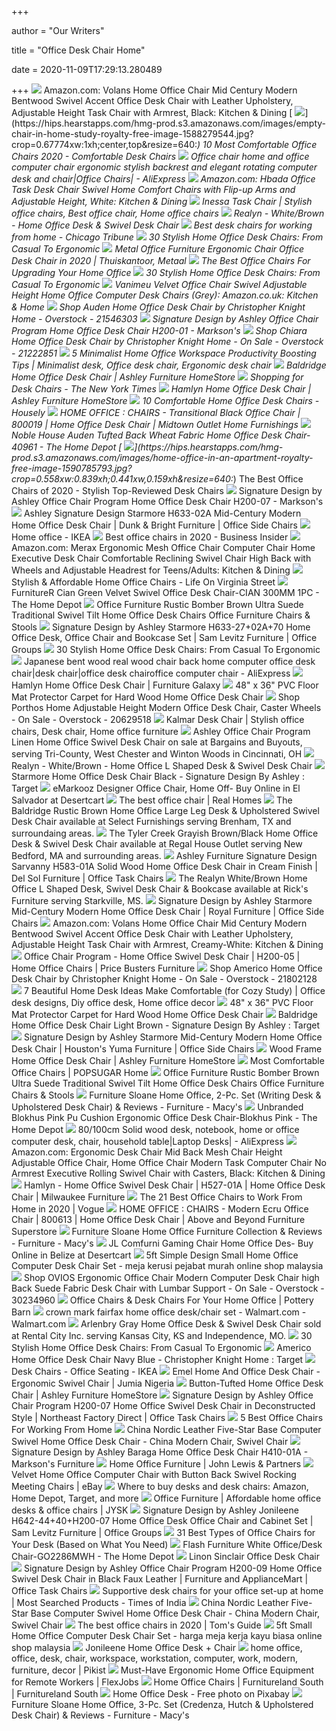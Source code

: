 +++
        
author = "Our Writers"
        
title = "Office Desk Chair Home"
        
date = 2020-11-09T17:29:13.280489
        
+++
[ ![](https://images-na.ssl-images-amazon.com/images/I/91bo-hwAa%2BL._AC_SX522_.jpg)](https://images-na.ssl-images-amazon.com/images/I/91bo-hwAa%2BL._AC_SX522_.jpg) Amazon.com: Volans Home Office Chair Mid Century Modern Bentwood Swivel  Accent Office Desk Chair with Leather Upholstery, Adjustable Height Task  Chair with Armrest, Black: Kitchen & Dining
[ ![](https://hips.hearstapps.com/hmg-prod.s3.amazonaws.com/images/empty-chair-in-home-study-royalty-free-image-1588279544.jpg?crop=0.67774xw:1xh;center,top&resize=640:*)](https://hips.hearstapps.com/hmg-prod.s3.amazonaws.com/images/empty-chair-in-home-study-royalty-free-image-1588279544.jpg?crop=0.67774xw:1xh;center,top&resize=640:*) 10 Most Comfortable Office Chairs 2020 - Comfortable Desk Chairs
[ ![](https://ae01.alicdn.com/kf/HTB14LG7Er9YBuNjy0Fgq6AxcXXaL/Office-chair-home-and-office-computer-chair-ergonomic-stylish-backrest-and-elegant-rotating-computer-desk-and.jpg)](https://ae01.alicdn.com/kf/HTB14LG7Er9YBuNjy0Fgq6AxcXXaL/Office-chair-home-and-office-computer-chair-ergonomic-stylish-backrest-and-elegant-rotating-computer-desk-and.jpg) Office chair home and office computer chair ergonomic stylish backrest and  elegant rotating computer desk and chair|Office Chairs| - AliExpress
[ ![](https://images-na.ssl-images-amazon.com/images/I/61HbU5HsmWL._AC_SL1200_.jpg)](https://images-na.ssl-images-amazon.com/images/I/61HbU5HsmWL._AC_SL1200_.jpg) Amazon.com: Hbada Office Task Desk Chair Swivel Home Comfort Chairs with  Flip-up Arms and Adjustable Height, White: Kitchen & Dining
[ ![](https://i.pinimg.com/564x/5a/e5/89/5ae5894416f7fd9f32100a830059ba03.jpg)](https://i.pinimg.com/564x/5a/e5/89/5ae5894416f7fd9f32100a830059ba03.jpg) Inessa Task Chair | Stylish office chairs, Best office chair, Home office  chairs
[ ![](https://donsfurniture.com/36355/realyn-white-brown-home-office-desk-swivel-desk-chair.jpg)](https://donsfurniture.com/36355/realyn-white-brown-home-office-desk-swivel-desk-chair.jpg) Realyn - White/Brown - Home Office Desk & Swivel Desk Chair
[ ![](https://www.chicagotribune.com/resizer/38eTKGYgdG1IWVMMSjjoc3r_OPc=/1200x0/top/arc-anglerfish-arc2-prod-tronc.s3.amazonaws.com/public/H745AOXIVFHCFEYJKZH2TJL23Q.jpg)](https://www.chicagotribune.com/resizer/38eTKGYgdG1IWVMMSjjoc3r_OPc=/1200x0/top/arc-anglerfish-arc2-prod-tronc.s3.amazonaws.com/public/H745AOXIVFHCFEYJKZH2TJL23Q.jpg) Best desk chairs for working from home - Chicago Tribune
[ ![](http://cdn.home-designing.com/wp-content/uploads/2017/08/linen-and-wood-office-chair-sale-600x811.jpg)](http://cdn.home-designing.com/wp-content/uploads/2017/08/linen-and-wood-office-chair-sale-600x811.jpg) 30 Stylish Home Office Desk Chairs: From Casual To Ergonomic
[ ![](https://i.pinimg.com/originals/17/28/5a/17285a19d10fc87f2993bf2db300dbe3.jpg)](https://i.pinimg.com/originals/17/28/5a/17285a19d10fc87f2993bf2db300dbe3.jpg) Metal Office Furniture Ergonomic Chair Office Desk Chair in 2020 |  Thuiskantoor, Metaal
[ ![](https://specials-images.forbesimg.com/imageserve/5eea485bdb3b680006a1e736/960x0.jpg?cropX1=0&cropX2=800&cropY1=233&cropY2=766)](https://specials-images.forbesimg.com/imageserve/5eea485bdb3b680006a1e736/960x0.jpg?cropX1=0&cropX2=800&cropY1=233&cropY2=766) The Best Office Chairs For Upgrading Your Home Office
[ ![](http://cdn.home-designing.com/wp-content/uploads/2017/08/white-cubby-nice-desk-chairs-600x555.jpg)](http://cdn.home-designing.com/wp-content/uploads/2017/08/white-cubby-nice-desk-chairs-600x555.jpg) 30 Stylish Home Office Desk Chairs: From Casual To Ergonomic
[ ![](https://images-na.ssl-images-amazon.com/images/I/61uusK5pQ9L._AC_SL1200_.jpg)](https://images-na.ssl-images-amazon.com/images/I/61uusK5pQ9L._AC_SL1200_.jpg) Vanimeu Velvet Office Chair Swivel Adjustable Height Home Office Computer  Desk Chairs (Grey): Amazon.co.uk: Kitchen & Home
[ ![](https://ak1.ostkcdn.com/images/products/21546303/Auden-Home-Office-Desk-Chair-by-Christopher-Knight-Home-73d07c50-0c42-4239-9f21-2f8e2bd2b4bd.jpg)](https://ak1.ostkcdn.com/images/products/21546303/Auden-Home-Office-Desk-Chair-by-Christopher-Knight-Home-73d07c50-0c42-4239-9f21-2f8e2bd2b4bd.jpg) Shop Auden Home Office Desk Chair by Christopher Knight Home - Overstock -  21546303
[ ![](https://images2.imgix.net/p4dbimg/523/images/h200-01-angle-sw-p1-ko.jpg?trim=color&trimcolor=FFFFFF&trimtol=5&w=1024&h=768&fm=pjpg&auto=format)](https://images2.imgix.net/p4dbimg/523/images/h200-01-angle-sw-p1-ko.jpg?trim=color&trimcolor=FFFFFF&trimtol=5&w=1024&h=768&fm=pjpg&auto=format) Signature Design by Ashley Office Chair Program Home Office Desk Chair  H200-01 - Markson's
[ ![](https://ak1.ostkcdn.com/images/products/is/images/direct/d16368ad46eb0af02ef4a129d63bed217ef85d71/Chiara-Home-Office-Desk-Chair-by-Christopher-Knight-Home.jpg?impolicy=medium)](https://ak1.ostkcdn.com/images/products/is/images/direct/d16368ad46eb0af02ef4a129d63bed217ef85d71/Chiara-Home-Office-Desk-Chair-by-Christopher-Knight-Home.jpg?impolicy=medium) Shop Chiara Home Office Desk Chair by Christopher Knight Home - On Sale -  Overstock - 21222851
[ ![](https://i.pinimg.com/originals/c2/66/f1/c266f10d38982de3e6c20baeb8e3230f.png)](https://i.pinimg.com/originals/c2/66/f1/c266f10d38982de3e6c20baeb8e3230f.png) 5 Minimalist Home Office Workspace Productivity Boosting Tips | Minimalist  desk, Office desk chair, Ergonomic desk chair
[ ![](https://ashleyfurniture.scene7.com/is/image/AshleyFurniture/H675-01A-10x8-CROP?$AFHS-PDP-Main$)](https://ashleyfurniture.scene7.com/is/image/AshleyFurniture/H675-01A-10x8-CROP?$AFHS-PDP-Main$) Baldridge Home Office Desk Chair | Ashley Furniture HomeStore
[ ![](https://static01.nyt.com/images/2019/03/03/realestate/03shopping1/03shopping1-superJumbo.jpg)](https://static01.nyt.com/images/2019/03/03/realestate/03shopping1/03shopping1-superJumbo.jpg) Shopping for Desk Chairs - The New York Times
[ ![](https://ashleyfurniture.scene7.com/is/image/AshleyFurniture/H527-01A-P1-KO?$AFHS-PDP-Main$)](https://ashleyfurniture.scene7.com/is/image/AshleyFurniture/H527-01A-P1-KO?$AFHS-PDP-Main$) Hamlyn Home Office Desk Chair | Ashley Furniture HomeStore
[ ![](https://housely.com/wp-content/uploads/2017/08/wonderful-home-office-chairs-what-is-the-best-home-office-chair-best-computer-chairs-for-750x366.jpeg)](https://housely.com/wp-content/uploads/2017/08/wonderful-home-office-chairs-what-is-the-best-home-office-chair-best-computer-chairs-for-750x366.jpeg) 10 Comfortable Home Office Desk Chairs - Housely
[ ![](https://s3.amazonaws.com/furniture.retailcatalog.us/products/2174419/large/office-chair-3919-1.jpg)](https://s3.amazonaws.com/furniture.retailcatalog.us/products/2174419/large/office-chair-3919-1.jpg) HOME OFFICE : CHAIRS - Transitional Black Office Chair | 800019 | Home  Office Desk Chair | Midtown Outlet Home Furnishings
[ ![](https://images.homedepot-static.com/productImages/2dbe68da-9fca-4ab4-be5e-81f7d419bf30/svn/wheat-and-chrome-silver-noble-house-office-chairs-40961-31_600.jpg)](https://images.homedepot-static.com/productImages/2dbe68da-9fca-4ab4-be5e-81f7d419bf30/svn/wheat-and-chrome-silver-noble-house-office-chairs-40961-31_600.jpg) Noble House Auden Tufted Back Wheat Fabric Home Office Desk Chair-40961 -  The Home Depot
[ ![](https://hips.hearstapps.com/hmg-prod.s3.amazonaws.com/images/home-office-in-an-apartment-royalty-free-image-1590785793.jpg?crop=0.558xw:0.839xh;0.441xw,0.159xh&resize=640:*)](https://hips.hearstapps.com/hmg-prod.s3.amazonaws.com/images/home-office-in-an-apartment-royalty-free-image-1590785793.jpg?crop=0.558xw:0.839xh;0.441xw,0.159xh&resize=640:*) The Best Office Chairs of 2020 - Stylish Top-Reviewed Desk Chairs
[ ![](https://images2.imgix.net/p4dbimg/523/images/h200-07-sw-ko.jpg?trim=color&trimcolor=FFFFFF&trimtol=5&w=1024&h=768&fm=pjpg&auto=format)](https://images2.imgix.net/p4dbimg/523/images/h200-07-sw-ko.jpg?trim=color&trimcolor=FFFFFF&trimtol=5&w=1024&h=768&fm=pjpg&auto=format) Signature Design by Ashley Office Chair Program Home Office Desk Chair  H200-07 - Markson's
[ ![](https://images.furnituredealer.net/img/products%2Fsignature_design_by_ashley%2Fcolor%2Fstarmore_h633-02a-b1.jpg)](https://images.furnituredealer.net/img/products%2Fsignature_design_by_ashley%2Fcolor%2Fstarmore_h633-02a-b1.jpg) Ashley Signature Design Starmore H633-02A Mid-Century Modern Home Office  Desk Chair | Dunk & Bright Furniture | Office Side Chairs
[ ![](https://shop.static.ingka.ikea.com/category-images/Category_desk-chairs.jpg?imwidth=500)](https://shop.static.ingka.ikea.com/category-images/Category_desk-chairs.jpg?imwidth=500) Home office - IKEA
[ ![](https://i.insider.com/5e6ff846c485400dac21a626?width=600&format=jpeg&auto=webp)](https://i.insider.com/5e6ff846c485400dac21a626?width=600&format=jpeg&auto=webp) Best office chairs in 2020 - Business Insider
[ ![](https://images-na.ssl-images-amazon.com/images/I/712iqaO1PLL._AC_SL1500_.jpg)](https://images-na.ssl-images-amazon.com/images/I/712iqaO1PLL._AC_SL1500_.jpg) Amazon.com: Merax Ergonomic Mesh Office Chair Computer Chair Home Executive Desk  Chair Comfortable Reclining Swivel Chair High Back with Wheels and  Adjustable Headrest for Teens/Adults: Kitchen & Dining
[ ![](https://lifeonvirginiastreet.com/wp-content/uploads/2020/04/home-office-chairs-683x1024.jpg)](https://lifeonvirginiastreet.com/wp-content/uploads/2020/04/home-office-chairs-683x1024.jpg) Stylish & Affordable Home Office Chairs - Life On Virginia Street
[ ![](https://images.homedepot-static.com/productImages/7137fef8-cebd-49ac-b8e8-4a7ea618bb0d/svn/green-furniturer-office-chairs-cian-300mm-1pc-31_600.jpg)](https://images.homedepot-static.com/productImages/7137fef8-cebd-49ac-b8e8-4a7ea618bb0d/svn/green-furniturer-office-chairs-cian-300mm-1pc-31_600.jpg) FurnitureR Cian Green Velvet Swivel Office Desk Chair-CIAN 300MM 1PC - The  Home Depot
[ ![](https://hw.menardc.com/main/items/media/FLASH007/ProductLarge/802-BRN-GG_AV5.jpg)](https://hw.menardc.com/main/items/media/FLASH007/ProductLarge/802-BRN-GG_AV5.jpg) Office Furniture Rustic Bomber Brown Ultra Suede Traditional Swivel Tilt Home  Office Desk Chairs Office Furniture Chairs & Stools
[ ![](https://imageresizer.furnituredealer.net/img/remote/images.furnituredealer.net/img/products%2Fsignature_design_by_ashley%2Fcolor%2Fstarmore_862563333-bfkgxcxiq5ug5nk2gtysjza.jpg?width=1024&height=768&scale=both&trim.threshold=50&trim.percentpadding=10)](https://imageresizer.furnituredealer.net/img/remote/images.furnituredealer.net/img/products%2Fsignature_design_by_ashley%2Fcolor%2Fstarmore_862563333-bfkgxcxiq5ug5nk2gtysjza.jpg?width=1024&height=768&scale=both&trim.threshold=50&trim.percentpadding=10) Signature Design by Ashley Starmore H633-27+02A+70 Home Office Desk, Office  Chair and Bookcase Set | Sam Levitz Furniture | Office Groups
[ ![](http://cdn.home-designing.com/wp-content/uploads/2017/08/wood-and-steel-chairs-for-home-office-desk-600x393.jpg)](http://cdn.home-designing.com/wp-content/uploads/2017/08/wood-and-steel-chairs-for-home-office-desk-600x393.jpg) 30 Stylish Home Office Desk Chairs: From Casual To Ergonomic
[ ![](http://g03.a.alicdn.com/kf/HTB1PuGrQFXXXXbOapXXq6xXFXXXU/201595642/HTB1PuGrQFXXXXbOapXXq6xXFXXXU.jpg?size=226265&height=950&width=719&hash=ba7b1aae00f18af34fd893116334e727)](http://g03.a.alicdn.com/kf/HTB1PuGrQFXXXXbOapXXq6xXFXXXU/201595642/HTB1PuGrQFXXXXbOapXXq6xXFXXXU.jpg?size=226265&height=950&width=719&hash=ba7b1aae00f18af34fd893116334e727) Japanese bent wood real wood chair back home computer office desk chair|desk  chair|office desk chairoffice computer chair - AliExpress
[ ![](https://furnituregalaxy.ca/wp-content/uploads/2020/07/H527-01A.jpg)](https://furnituregalaxy.ca/wp-content/uploads/2020/07/H527-01A.jpg) Hamlyn Home Office Desk Chair | Furniture Galaxy
[ ![](https://img1.tongtool.com/s/GEGIMNGOEIGHPDGOEJGMILLMMNIKJLHLPGKFZ2Wp.jpg)](https://img1.tongtool.com/s/GEGIMNGOEIGHPDGOEJGMILLMMNIKJLHLPGKFZ2Wp.jpg) 48" x 36" PVC Floor Mat Protector Carpet for Hard Wood Home Office Desk  Chair
[ ![](https://ak1.ostkcdn.com/images/products/20629518/Porthos-Home-Adjustable-Height-Modern-Office-Desk-Chair-Caster-Wheels-89be645f-bc59-4aba-a4d6-c6ee6e07670f.jpg)](https://ak1.ostkcdn.com/images/products/20629518/Porthos-Home-Adjustable-Height-Modern-Office-Desk-Chair-Caster-Wheels-89be645f-bc59-4aba-a4d6-c6ee6e07670f.jpg) Shop Porthos Home Adjustable Height Modern Office Desk Chair, Caster Wheels  - On Sale - Overstock - 20629518
[ ![](https://i.pinimg.com/originals/f9/b2/5d/f9b25d4fd85a47c3b1c8a963a0751d25.jpg)](https://i.pinimg.com/originals/f9/b2/5d/f9b25d4fd85a47c3b1c8a963a0751d25.jpg) Kalmar Desk Chair | Stylish office chairs, Desk chair, Home office furniture
[ ![](https://cdn11.bigcommerce.com/s-vxysi4y4go/images/stencil/1280x1280/products/8744/75574/jpg__73806.1587195733.jpg?c=2)](https://cdn11.bigcommerce.com/s-vxysi4y4go/images/stencil/1280x1280/products/8744/75574/jpg__73806.1587195733.jpg?c=2) Ashley Office Chair Program Linen Home Office Swivel Desk Chair on sale at  Bargains and Buyouts, serving Tri-County, West Chester and Winton Woods in  Cincinnati, OH
[ ![](https://donsfurniture.com/36357-large_default/realyn-white-brown-home-office-l-shaped-desk-swivel-desk-chair.jpg)](https://donsfurniture.com/36357-large_default/realyn-white-brown-home-office-l-shaped-desk-swivel-desk-chair.jpg) Realyn - White/Brown - Home Office L Shaped Desk & Swivel Desk Chair
[ ![](https://target.scene7.com/is/image/Target/GUEST_768d7683-80ff-4570-8626-1a3235573ec3?wid=488&hei=488&fmt=pjpeg)](https://target.scene7.com/is/image/Target/GUEST_768d7683-80ff-4570-8626-1a3235573ec3?wid=488&hei=488&fmt=pjpeg) Starmore Home Office Desk Chair Black - Signature Design By Ashley : Target
[ ![](https://m.media-amazon.com/images/I/61V8wHDfyBL.jpg)](https://m.media-amazon.com/images/I/61V8wHDfyBL.jpg) eMarkooz Designer Office Chair, Home Off- Buy Online in El Salvador at  Desertcart
[ ![](https://cdn.mos.cms.futurecdn.net/Aqec8axT6pfvTzHY4cDAiZ-768-80.jpg)](https://cdn.mos.cms.futurecdn.net/Aqec8axT6pfvTzHY4cDAiZ-768-80.jpg) The best office chair | Real Homes
[ ![](https://cdn11.bigcommerce.com/s-dqbg439uw9/images/stencil/1280x1280/products/3878/8187/H675-44-01A-FRONT__08056.1532674068.jpg?c=2)](https://cdn11.bigcommerce.com/s-dqbg439uw9/images/stencil/1280x1280/products/3878/8187/H675-44-01A-FRONT__08056.1532674068.jpg?c=2) The Baldridge Rustic Brown Home Office Large Leg Desk & Upholstered Swivel Desk  Chair available at Select Furnishings serving Brenham, TX and surroundaing  areas.
[ ![](https://cdn11.bigcommerce.com/s-ltznqhoat5/images/stencil/1280x1280/products/10378/21898/jpg__03560.1543994840.jpg?c=2)](https://cdn11.bigcommerce.com/s-ltznqhoat5/images/stencil/1280x1280/products/10378/21898/jpg__03560.1543994840.jpg?c=2) The Tyler Creek Grayish Brown/Black Home Office Desk & Swivel Desk Chair  available at Regal House Outlet serving New Bedford, MA and surrounding  areas.
[ ![](https://images.furnituredealer.net/img/products%2Fsignature_design_by_ashley%2Fcolor%2Fsarvanny_h583-01a-b1.jpg)](https://images.furnituredealer.net/img/products%2Fsignature_design_by_ashley%2Fcolor%2Fsarvanny_h583-01a-b1.jpg) Ashley Furniture Signature Design Sarvanny H583-01A Solid Wood Home Office  Desk Chair in Cream Finish | Del Sol Furniture | Office Task Chairs
[ ![](https://cdn11.bigcommerce.com/s-a2ix8foc2b/images/stencil/1280x1280/products/11592/25703/jpg__28261.1561524904.jpg?c=2)](https://cdn11.bigcommerce.com/s-a2ix8foc2b/images/stencil/1280x1280/products/11592/25703/jpg__28261.1561524904.jpg?c=2) The Realyn White/Brown Home Office L Shaped Desk, Swivel Desk Chair &  Bookcase available at Rick's Furniture serving Starkville, MS.
[ ![](https://imageresizer.furnituredealer.net/img/remote/images.furnituredealer.net/img/products%2Fsignature_design_by_ashley%2Fcolor%2Fstarmore_h633-02a-b5.jpg?width=1024&height=768&scale=both&trim.threshold=50&trim.percentpadding=10)](https://imageresizer.furnituredealer.net/img/remote/images.furnituredealer.net/img/products%2Fsignature_design_by_ashley%2Fcolor%2Fstarmore_h633-02a-b5.jpg?width=1024&height=768&scale=both&trim.threshold=50&trim.percentpadding=10) Signature Design by Ashley Starmore Mid-Century Modern Home Office Desk  Chair | Royal Furniture | Office Side Chairs
[ ![](https://images-na.ssl-images-amazon.com/images/I/916FAYD638L._AC_SL1500_.jpg)](https://images-na.ssl-images-amazon.com/images/I/916FAYD638L._AC_SL1500_.jpg) Amazon.com: Volans Home Office Chair Mid Century Modern Bentwood Swivel  Accent Office Desk Chair with Leather Upholstery, Adjustable Height Task  Chair with Armrest, Creamy-White: Kitchen & Dining
[ ![](https://s3.amazonaws.com/furniture.retailcatalog.us/products/425523794/large/office-chair-program-home-office-desk-chair-3930-0.jpg)](https://s3.amazonaws.com/furniture.retailcatalog.us/products/425523794/large/office-chair-program-home-office-desk-chair-3930-0.jpg) Office Chair Program - Home Office Swivel Desk Chair | H200-05 | Home  Office Chairs | Price Busters Furniture
[ ![](https://ak1.ostkcdn.com/images/products/is/images/direct/484433cc0d1bf25f157749582a829573e8144fb8/Americo-Home-Office-Desk-Chair-by-Christopher-Knight-Home.jpg)](https://ak1.ostkcdn.com/images/products/is/images/direct/484433cc0d1bf25f157749582a829573e8144fb8/Americo-Home-Office-Desk-Chair-by-Christopher-Knight-Home.jpg) Shop Americo Home Office Desk Chair by Christopher Knight Home - On Sale -  Overstock - 21802128
[ ![](https://i.pinimg.com/originals/f5/8c/65/f58c6551ea3fb232d383cc660db2658b.jpg)](https://i.pinimg.com/originals/f5/8c/65/f58c6551ea3fb232d383cc660db2658b.jpg) 7 Beautiful Home Desk Ideas Make Comfortable (for Cozy Study) | Office desk  designs, Diy office desk, Home office decor
[ ![](https://i.ebayimg.com/images/g/tCYAAOSwov5ejpeq/s-l640.jpg)](https://i.ebayimg.com/images/g/tCYAAOSwov5ejpeq/s-l640.jpg) 48" x 36" PVC Floor Mat Protector Carpet for Hard Wood Home Office Desk  Chair
[ ![](https://target.scene7.com/is/image/Target/GUEST_c7b3adad-f000-442c-bf41-f6858a8775fc?wid=488&hei=488&fmt=pjpeg)](https://target.scene7.com/is/image/Target/GUEST_c7b3adad-f000-442c-bf41-f6858a8775fc?wid=488&hei=488&fmt=pjpeg) Baldridge Home Office Desk Chair Light Brown - Signature Design By Ashley :  Target
[ ![](https://imageresizer.furnituredealer.net/img/remote/images.furnituredealer.net/img/products%2Fsignature_design_by_ashley%2Fcolor%2Fstarmore_h633-02a-b3.jpg?width=878&height=600&scale=both&trim.threshold=80)](https://imageresizer.furnituredealer.net/img/remote/images.furnituredealer.net/img/products%2Fsignature_design_by_ashley%2Fcolor%2Fstarmore_h633-02a-b3.jpg?width=878&height=600&scale=both&trim.threshold=80) Signature Design by Ashley Starmore Mid-Century Modern Home Office Desk  Chair | Houston's Yuma Furniture | Office Side Chairs
[ ![](https://ashleyfurniture.scene7.com/is/image/AshleyFurniture/H642-44-40-49-H200-07?$AFHS-PDP-Main$)](https://ashleyfurniture.scene7.com/is/image/AshleyFurniture/H642-44-40-49-H200-07?$AFHS-PDP-Main$) Wood Frame Home Office Desk Chair | Ashley Furniture HomeStore
[ ![](https://media1.popsugar-assets.com/files/thumbor/RcmVP9CPMuRJ3cIN0jHAD79Mgw0/5x1336:3633x4964/fit-in/2048xorig/filters:format_auto-!!-:strip_icc-!!-/2020/03/30/048/n/1922794/852cf6c85e828a24ea7686.63238033_/i/most-comfortable-office-chairs.jpg)](https://media1.popsugar-assets.com/files/thumbor/RcmVP9CPMuRJ3cIN0jHAD79Mgw0/5x1336:3633x4964/fit-in/2048xorig/filters:format_auto-!!-:strip_icc-!!-/2020/03/30/048/n/1922794/852cf6c85e828a24ea7686.63238033_/i/most-comfortable-office-chairs.jpg) Most Comfortable Office Chairs | POPSUGAR Home
[ ![](https://ak1.ostkcdn.com/images/products/9421570/Signature-Design-by-Ashley-Hamlyn-Home-Office-Swivel-Desk-Chair-N-A-fd0bc3fc-5128-4ad0-8e2f-47c61b2515d0_600.jpg)](https://ak1.ostkcdn.com/images/products/9421570/Signature-Design-by-Ashley-Hamlyn-Home-Office-Swivel-Desk-Chair-N-A-fd0bc3fc-5128-4ad0-8e2f-47c61b2515d0_600.jpg) Office Furniture Rustic Bomber Brown Ultra Suede Traditional Swivel Tilt Home  Office Desk Chairs Office Furniture Chairs & Stools
[ ![](https://slimages.macys.com/is/image/MCY/products/4/optimized/11298084_fpx.tif?op_sharpen=1&wid=500&hei=613&fit=fit,1&$filtersm$)](https://slimages.macys.com/is/image/MCY/products/4/optimized/11298084_fpx.tif?op_sharpen=1&wid=500&hei=613&fit=fit,1&$filtersm$) Furniture Sloane Home Office, 2-Pc. Set (Writing Desk & Upholstered Desk  Chair) & Reviews - Furniture - Macy's
[ ![](https://images.homedepot-static.com/productImages/3b1ac769-b4cb-4da1-92e7-c5010042264e/svn/pink-office-chairs-blokhus-pink-31_600.jpg)](https://images.homedepot-static.com/productImages/3b1ac769-b4cb-4da1-92e7-c5010042264e/svn/pink-office-chairs-blokhus-pink-31_600.jpg) Unbranded Blokhus Pink Pu Cushion Ergonomic Office Desk Chair-Blokhus Pink  - The Home Depot
[ ![](https://ae01.alicdn.com/kf/HTB16Nhxi8jTBKNjSZFuq6z0HFXaa/80-100cm-Solid-wood-desk-notebook-home-or-office-computer-desk-chair-household-table.jpg_Q90.jpg_.webp)](https://ae01.alicdn.com/kf/HTB16Nhxi8jTBKNjSZFuq6z0HFXaa/80-100cm-Solid-wood-desk-notebook-home-or-office-computer-desk-chair-household-table.jpg_Q90.jpg_.webp) 80/100cm Solid wood desk, notebook, home or office computer desk, chair,  household table|Laptop Desks| - AliExpress
[ ![](https://images-na.ssl-images-amazon.com/images/I/71-8OoXZ77L._AC_SL1000_.jpg)](https://images-na.ssl-images-amazon.com/images/I/71-8OoXZ77L._AC_SL1000_.jpg) Amazon.com: Ergonomic Desk Chair Mid Back Mesh Chair Height Adjustable Office  Chair, Home Office Chair Modern Task Computer Chair No Armrest Executive  Rolling Swivel Chair with Casters, Black: Kitchen & Dining
[ ![](https://s3.amazonaws.com/furniture.retailcatalog.us/products/425523826/large/hamlyn-home-office-desk-chair-3.jpg)](https://s3.amazonaws.com/furniture.retailcatalog.us/products/425523826/large/hamlyn-home-office-desk-chair-3.jpg) Hamlyn - Home Office Swivel Desk Chair | H527-01A | Home Office Desk Chair  | Milwaukee Furniture
[ ![](https://assets.vogue.com/photos/5ebb0a404be1835800d6863b/16:9/w_1600,c_limit/0512-VO-WELL37.02%20(1).jpg)](https://assets.vogue.com/photos/5ebb0a404be1835800d6863b/16:9/w_1600,c_limit/0512-VO-WELL37.02%20(1).jpg) The 21 Best Office Chairs to Work From Home in 2020 | Vogue
[ ![](https://s3.amazonaws.com/furniture.retailcatalog.us/products/2176173/large/office-chair-5650-1.jpg)](https://s3.amazonaws.com/furniture.retailcatalog.us/products/2176173/large/office-chair-5650-1.jpg) HOME OFFICE : CHAIRS - Modern Ecru Office Chair | 800613 | Home Office Desk  Chair | Above and Beyond Furniture Superstore
[ ![](https://slimages.macys.com/is/image/MCY/products/9/optimized/11298079_fpx.tif)](https://slimages.macys.com/is/image/MCY/products/9/optimized/11298079_fpx.tif) Furniture Sloane Home Office Furniture Collection & Reviews - Furniture -  Macy's
[ ![](https://images-na.ssl-images-amazon.com/images/I/71T%2BUM09pnL.jpg)](https://images-na.ssl-images-amazon.com/images/I/71T%2BUM09pnL.jpg) JL Comfurni Gaming Chair Home Office Des- Buy Online in Belize at Desertcart
[ ![](https://www.officefurnituresmalaysia.com/wp-content/uploads/2018/11/Wenge-5ft-Simple-Design-Small-Home-Office-Computer-Desk-Chair-Set-office-desk-cheap-online-shop-malaysia-Mont-Kiara-Selayang-cheras1.jpg)](https://www.officefurnituresmalaysia.com/wp-content/uploads/2018/11/Wenge-5ft-Simple-Design-Small-Home-Office-Computer-Desk-Chair-Set-office-desk-cheap-online-shop-malaysia-Mont-Kiara-Selayang-cheras1.jpg) 5ft Simple Design Small Home Office Computer Desk Chair Set - meja kerusi  pejabat murah online shop malaysia
[ ![](https://ak1.ostkcdn.com/images/products/30234960/Ovios-Ergonomic-Office-Chair-Computer-Desk-Chair-Suede-Fabric-Desk-Chair-with-Lumbar-Support-for-Executive-or-Home-Office-638c9686-7d15-481a-8cf8-1d175c19be57.jpg)](https://ak1.ostkcdn.com/images/products/30234960/Ovios-Ergonomic-Office-Chair-Computer-Desk-Chair-Suede-Fabric-Desk-Chair-with-Lumbar-Support-for-Executive-or-Home-Office-638c9686-7d15-481a-8cf8-1d175c19be57.jpg) Shop OVIOS Ergonomic Office Chair Modern Computer Desk Chair high Back  Suede Fabric Desk Chair with Lumbar Support - On Sale - Overstock - 30234960
[ ![](https://assets.pbimgs.com/pbimgs/ab/images/dp/wcm/202021/0030/radcliffe-tufted-leather-swivel-desk-chair-j.jpg)](https://assets.pbimgs.com/pbimgs/ab/images/dp/wcm/202021/0030/radcliffe-tufted-leather-swivel-desk-chair-j.jpg) Office Chairs & Desk Chairs For Your Home Office | Pottery Barn
[ ![](https://i5.walmartimages.com/asr/7ca6a8d8-ae60-4d2e-bef8-f62ba122c231_1.e109ccd46aad1fc5777aa8c3b10e260b.jpeg)](https://i5.walmartimages.com/asr/7ca6a8d8-ae60-4d2e-bef8-f62ba122c231_1.e109ccd46aad1fc5777aa8c3b10e260b.jpeg) crown mark fairfax home office desk/chair set - Walmart.com - Walmart.com
[ ![](https://cdn11.bigcommerce.com/s-i3d3kdkgd3/images/stencil/500x659/products/8485/24770/jpg__53888.1585259284.jpg?c=2)](https://cdn11.bigcommerce.com/s-i3d3kdkgd3/images/stencil/500x659/products/8485/24770/jpg__53888.1585259284.jpg?c=2) Arlenbry Gray Home Office Desk & Swivel Desk Chair sold at Rental City Inc.  serving Kansas City, KS and Independence, MO.
[ ![](http://cdn.home-designing.com/wp-content/uploads/2017/08/beautiful-stylish-ergonomic-home-office-desk-chairs-1024x690.jpg)](http://cdn.home-designing.com/wp-content/uploads/2017/08/beautiful-stylish-ergonomic-home-office-desk-chairs-1024x690.jpg) 30 Stylish Home Office Desk Chairs: From Casual To Ergonomic
[ ![](https://target.scene7.com/is/image/Target/GUEST_af6c403b-ce55-423d-98e6-d4142033841d?wid=488&hei=488&fmt=pjpeg)](https://target.scene7.com/is/image/Target/GUEST_af6c403b-ce55-423d-98e6-d4142033841d?wid=488&hei=488&fmt=pjpeg) Americo Home Office Desk Chair Navy Blue - Christopher Knight Home : Target
[ ![](https://shop.static.ingka.ikea.com/revamp/desk-chairs-for-home_20653.jpg)](https://shop.static.ingka.ikea.com/revamp/desk-chairs-for-home_20653.jpg) Desk Chairs - Office Seating - IKEA
[ ![](https://ng.jumia.is/unsafe/fit-in/500x500/filters:fill(white)/product/53/712746/1.jpg?5975)](https://ng.jumia.is/unsafe/fit-in/500x500/filters:fill(white)/product/53/712746/1.jpg?5975) Emel Home And Office Desk Chair - Ergonomic Swivel Chair | Jumia Nigeria
[ ![](https://ashleyfurniture.scene7.com/is/image/AshleyFurniture/H200-05-10X8-CROP-WEB?$AFHS-PDP-Zoomed$)](https://ashleyfurniture.scene7.com/is/image/AshleyFurniture/H200-05-10X8-CROP-WEB?$AFHS-PDP-Zoomed$) Button-Tufted Home Office Desk Chair | Ashley Furniture HomeStore
[ ![](https://imageresizer.furnituredealer.net/img/remote/images.furnituredealer.net/img/products%2Fsignature_design_by_ashley%2Fcolor%2Foffice%20chair%20program_h200-07-b1.jpg?width=878&height=600&scale=both&trim.threshold=80)](https://imageresizer.furnituredealer.net/img/remote/images.furnituredealer.net/img/products%2Fsignature_design_by_ashley%2Fcolor%2Foffice%20chair%20program_h200-07-b1.jpg?width=878&height=600&scale=both&trim.threshold=80) Signature Design by Ashley Office Chair Program H200-07 Home Office Swivel Desk  Chair in Deconstructed Style | Northeast Factory Direct | Office Task Chairs
[ ![](https://hips.hearstapps.com/hmg-prod.s3.amazonaws.com/images/woman-sitting-at-table-using-laptop-royalty-free-image-1584540136.jpg)](https://hips.hearstapps.com/hmg-prod.s3.amazonaws.com/images/woman-sitting-at-table-using-laptop-royalty-free-image-1584540136.jpg) 5 Best Office Chairs For Working From Home
[ ![](https://image.made-in-china.com/202f0j00ICvRVtgFHpoe/Nordic-Leather-Five-Star-Base-Computer-Swivel-Home-Office-Desk-Chair.jpg)](https://image.made-in-china.com/202f0j00ICvRVtgFHpoe/Nordic-Leather-Five-Star-Base-Computer-Swivel-Home-Office-Desk-Chair.jpg) China Nordic Leather Five-Star Base Computer Swivel Home Office Desk Chair  - China Modern Chair, Swivel Chair
[ ![](https://images2.imgix.net/p4dbimg/523/images/h410-01a-p1-ko.jpg?trim=color&trimcolor=FFFFFF&trimtol=5&w=1024&h=768&fm=pjpg&auto=format)](https://images2.imgix.net/p4dbimg/523/images/h410-01a-p1-ko.jpg?trim=color&trimcolor=FFFFFF&trimtol=5&w=1024&h=768&fm=pjpg&auto=format) Signature Design by Ashley Baraga Home Office Desk Chair H410-01A -  Markson's Furniture
[ ![](https://johnlewis.scene7.com/is/image/JohnLewis/home-office-mobile-230320)](https://johnlewis.scene7.com/is/image/JohnLewis/home-office-mobile-230320) Home Office Furniture | John Lewis & Partners
[ ![](https://i.ebayimg.com/images/g/YxkAAOSwk7Veyz~P/s-l400.jpg)](https://i.ebayimg.com/images/g/YxkAAOSwk7Veyz~P/s-l400.jpg) Velvet Home Office Computer Chair with Button Back Swivel Rocking Meeting  Chairs | eBay
[ ![](https://www.gannett-cdn.com/presto/2020/09/02/USAT/57d62e51-6301-4b56-b3ee-894e8335171c-desk-desk-chair-hero.png?width=580&height=326&fit=bounds&auto=webp)](https://www.gannett-cdn.com/presto/2020/09/02/USAT/57d62e51-6301-4b56-b3ee-894e8335171c-desk-desk-chair-hero.png?width=580&height=326&fit=bounds&auto=webp) Where to buy desks and desk chairs: Amazon, Home Depot, Target, and more
[ ![](https://jysk.ie/office/3620091-billum.jpg)](https://jysk.ie/office/3620091-billum.jpg) Office Furniture | Affordable home office desks & office chairs | JYSK
[ ![](https://imageresizer.furnituredealer.net/img/remote/images.furnituredealer.net/img/products%2Fsignature_design_by_ashley%2Fcolor%2Fluxenford_892464202-bhitropadnuwfylfzrtphxw.jpg?width=1024&height=768&scale=both&trim.threshold=50&trim.percentpadding=10)](https://imageresizer.furnituredealer.net/img/remote/images.furnituredealer.net/img/products%2Fsignature_design_by_ashley%2Fcolor%2Fluxenford_892464202-bhitropadnuwfylfzrtphxw.jpg?width=1024&height=768&scale=both&trim.threshold=50&trim.percentpadding=10) Signature Design by Ashley Jonileene H642-44+40+H200-07 Home Office Desk  Office Chair and Cabinet Set | Sam Levitz Furniture | Office Groups
[ ![](https://www.homestratosphere.com/wp-content/uploads/2018/04/home-office-with-cream-colored-modern-desk-chair-hs.jpg)](https://www.homestratosphere.com/wp-content/uploads/2018/04/home-office-with-cream-colored-modern-desk-chair-hs.jpg) 31 Best Types of Office Chairs for Your Desk (Based on What You Need)
[ ![](https://images.homedepot-static.com/productImages/490956a1-d13a-47a8-9c84-a651796f253a/svn/white-flash-furniture-office-chairs-go2286mwh-31_600.jpg)](https://images.homedepot-static.com/productImages/490956a1-d13a-47a8-9c84-a651796f253a/svn/white-flash-furniture-office-chairs-go2286mwh-31_600.jpg) Flash Furniture White Office/Desk Chair-GO2286MWH - The Home Depot
[ ![](https://media.kohlsimg.com/is/image/kohls/2431391_Aqua?wid=600&hei=600&op_sharpen=1)](https://media.kohlsimg.com/is/image/kohls/2431391_Aqua?wid=600&hei=600&op_sharpen=1) Linon Sinclair Office Desk Chair
[ ![](https://imageresizer.furnituredealer.net/img/remote/images.furnituredealer.net/img/products%2Fsignature_design_by_ashley%2Fcolor%2Foffice%20chair%20program_h200-09-b1.jpg?width=878&height=600&scale=both&trim.threshold=80)](https://imageresizer.furnituredealer.net/img/remote/images.furnituredealer.net/img/products%2Fsignature_design_by_ashley%2Fcolor%2Foffice%20chair%20program_h200-09-b1.jpg?width=878&height=600&scale=both&trim.threshold=80) Signature Design by Ashley Office Chair Program H200-09 Home Office Swivel Desk  Chair in Black Faux Leather | Furniture and ApplianceMart | Office Task  Chairs
[ ![](https://static.toiimg.com/thumb/msid-76869201,width-1200,height-900,resizemode-4/.jpg)](https://static.toiimg.com/thumb/msid-76869201,width-1200,height-900,resizemode-4/.jpg) Supportive desk chairs for your office set-up at home | Most Searched  Products - Times of India
[ ![](https://image.made-in-china.com/2f0j00rBCYVLzPagke/Nordic-Leather-Five-Star-Base-Computer-Swivel-Home-Office-Desk-Chair.jpg)](https://image.made-in-china.com/2f0j00rBCYVLzPagke/Nordic-Leather-Five-Star-Base-Computer-Swivel-Home-Office-Desk-Chair.jpg) China Nordic Leather Five-Star Base Computer Swivel Home Office Desk Chair  - China Modern Chair, Swivel Chair
[ ![](https://cdn.mos.cms.futurecdn.net/chg3AGHkpwVFcZeK26TKuA-1200-80.jpg)](https://cdn.mos.cms.futurecdn.net/chg3AGHkpwVFcZeK26TKuA-1200-80.jpg) The best office chairs in 2020 | Tom's Guide
[ ![](https://www.officefurnituresmalaysia.com/wp-content/uploads/2018/11/OAK-5ft-Simple-Design-Small-Home-Office-Computer-Desk-Chair-Set-office-desk-cheap-online-shop-malaysia-Mont-Kiara-Selayang-cheras2.jpg)](https://www.officefurnituresmalaysia.com/wp-content/uploads/2018/11/OAK-5ft-Simple-Design-Small-Home-Office-Computer-Desk-Chair-Set-office-desk-cheap-online-shop-malaysia-Mont-Kiara-Selayang-cheras2.jpg) 5ft Small Home Office Computer Desk Chair Set - harga meja kerja kayu biasa  online shop malaysia
[ ![](https://unitedfurnitureco.com/image/cache/catalog/HOME-OFFICE/Jonileene/Jonileene%20Home%20Office%20Desk%20+%20Chair-1050x744.jpg)](https://unitedfurnitureco.com/image/cache/catalog/HOME-OFFICE/Jonileene/Jonileene%20Home%20Office%20Desk%20+%20Chair-1050x744.jpg) Jonileene Home Office Desk + Chair
[ ![](https://p0.pikist.com/photos/155/764/home-office-office-desk-chair-workspace-workstation-computer-work-modern.jpg)](https://p0.pikist.com/photos/155/764/home-office-office-desk-chair-workspace-workstation-computer-work-modern.jpg) home office, office, desk, chair, workspace, workstation, computer, work,  modern, furniture, decor | Pikist
[ ![](https://fjwp.s3.amazonaws.com/blog/wp-content/uploads/2018/03/30055449/81bxzreN4OL._SL1500_.jpg)](https://fjwp.s3.amazonaws.com/blog/wp-content/uploads/2018/03/30055449/81bxzreN4OL._SL1500_.jpg) Must-Have Ergonomic Home Office Equipment for Remote Workers | FlexJobs
[ ![](https://s3.amazonaws.com/fls-public-production/40b45d87-d264-485c-9a0f-7463eccdad71/CCAR-019-RBK_ROM_1.jpg)](https://s3.amazonaws.com/fls-public-production/40b45d87-d264-485c-9a0f-7463eccdad71/CCAR-019-RBK_ROM_1.jpg) Home Office Chairs | Furnitureland South | Furnitureland South
[ ![](https://cdn.pixabay.com/photo/2015/08/23/01/51/home-office-902342_960_720.jpg)](https://cdn.pixabay.com/photo/2015/08/23/01/51/home-office-902342_960_720.jpg) Home Office Desk - Free photo on Pixabay
[ ![](https://slimages.macys.com/is/image/MCY/products/6/optimized/10918306_fpx.tif?op_sharpen=1&wid=500&hei=613&fit=fit,1&$filtersm$)](https://slimages.macys.com/is/image/MCY/products/6/optimized/10918306_fpx.tif?op_sharpen=1&wid=500&hei=613&fit=fit,1&$filtersm$) Furniture Sloane Home Office, 3-Pc. Set (Credenza, Hutch & Upholstered Desk  Chair) & Reviews - Furniture - Macy's
